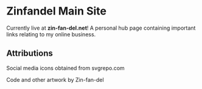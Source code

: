 # Zinfandel Main Site

Currently live at **zin-fan-del.net**! A personal hub page containing important links relating to my online business.

## Attributions

Social media icons obtained from svgrepo.com

Code and other artwork by Zin-fan-del